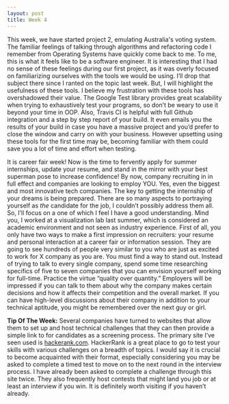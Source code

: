 ```yaml
---
layout: post
title: Week 4
---
```


This week, we have started project 2, emulating Australia's voting system. The familiar feelings of talking through algorithms and refactoring code I remember from Operating Systems have quickly come back to me. To me, this is what it feels like to be a software engineer. It is interesting that I had no sense of these feelings during our first project, as it was overly focused on familiarizing ourselves with the tools we would be using. I’ll drop that subject there since I ranted on the topic last week. But, I will highlight the usefulness of these tools. I believe my frustration with these tools has overshadowed their value. The Google Test library provides great scalability when trying to exhaustively test your programs, so don’t be weary to use it beyond your time in OOP. Also, Travis CI is helpful with full Github integration and a step by step report of your build. It even emails you the results of your build in case you have a massive project and you’d prefer to close the window and carry on with your business. However upsetting using these tools for the first time may be, becoming familiar with them could save you a lot of time and effort when testing.

It is career fair week! Now is the time to fervently apply for summer internships, update your resume, and stand in the mirror with your best superman pose to increase confidence! By now, company recruiting in in full effect and companies are looking to employ YOU. Yes, even the biggest and most innovative tech companies. The key to getting the internship of your dreams is being prepared. There are so many aspects to portraying yourself as *the* candidate for the job, I couldn’t possibly address them all. So, I’ll focus on a one of which I feel I have a good understanding. Mind you, I worked at a visualization lab last summer, which is considered an academic environment and not seen as industry experience. First of all, you only have two ways to make a first impression on recruiters: your resume and personal interaction at a career fair or information session. They are going to see hundreds of people very similar to you who are just as excited to work for X company as you are. You must find a way to stand out. Instead of trying to talk to every single company, spend some time researching specifics of five to seven companies that you can envision yourself working for full-time. Practice the virtue “quality over quantity.” Employers will be impressed if you can talk to them about why the company makes certain decisions and how it affects their competition and the overall market. If you can have high-level discussions about their company in addition to your technical aptitude, you might be remembered over the next guy or girl. 

**Tip Of The Week:** Several companies have turned to websites that allow them to set up and host technical challenges that they can then provide a simple link to for candidates as a screening process. The primary site I’ve seen used is [hackerank.com](hackerrank.com). HackerRank is a great place to go to test your skills with various challenges on a breadth of topics. I would say it is crucial to become acquainted with their format, especially considering you may be asked to complete a timed test to move on to the next round in the interview process. I have already been asked to complete a challenge through this site twice. They also frequently host contests that might land you job or at least an interview if you win. It is definitely worth visiting if you haven’t already.
